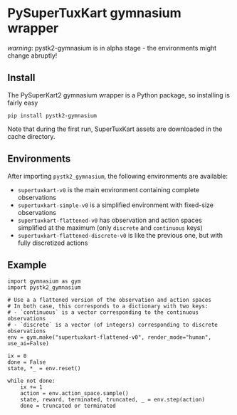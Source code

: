 # PySuperTuxKart gymnasium wrapper

*warning*: pystk2-gymnasium is in alpha stage - the environments might change abruptly!

## Install

The PySuperKart2 gymnasium wrapper is a Python package, so installing is fairly easy

`pip install pystk2-gymnasium`

Note that during the first run, SuperTuxKart assets are downloaded in the cache directory.

## Environments

After importing `pystk2_gymnasium`, the following environments are available:

- `supertuxkart-v0` is the main environment containing complete observations
- `supertuxkart-simple-v0` is a simplified environment with fixed-size observations
- `supertuxkart-flattened-v0` has observation and action spaces simplified at the maximum (only `discrete` and `continuous` keys)
- `supertuxkart-flattened-discrete-v0` is like the previous one, but with fully discretized actions

## Example

```py3
import gymnasium as gym
import pystk2_gymnasium

# Use a a flattened version of the observation and action spaces
# In both case, this corresponds to a dictionary with two keys:
# - `continuous` is a vector corresponding to the continuous observations
# - `discrete` is a vector (of integers) corresponding to discrete observations
env = gym.make("supertuxkart-flattened-v0", render_mode="human", use_ai=False)

ix = 0
done = False
state, *_ = env.reset()

while not done:
    ix += 1
    action = env.action_space.sample()
    state, reward, terminated, truncated, _ = env.step(action)
    done = truncated or terminated
```
